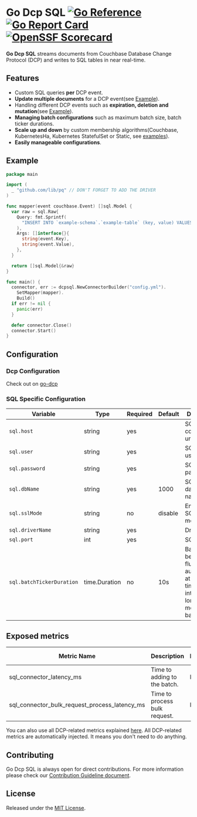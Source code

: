 # Go Dcp SQL [![Go Reference](https://pkg.go.dev/badge/github.com/Trendyol/go-dcp-sql.svg)](https://pkg.go.dev/github.com/Trendyol/go-dcp-sql) [![Go Report Card](https://goreportcard.com/badge/github.com/Trendyol/go-dcp-sql)](https://goreportcard.com/report/github.com/Trendyol/go-dcp-sql) [![OpenSSF Scorecard](https://api.scorecard.dev/projects/github.com/Trendyol/go-dcp-sql/badge)](https://scorecard.dev/viewer/?uri=github.com/Trendyol/go-dcp-sql)

**Go Dcp SQL** streams documents from Couchbase Database Change Protocol (DCP) and writes to
SQL tables in near real-time.

## Features

* Custom SQL queries **per** DCP event.
* **Update multiple documents** for a DCP event(see [Example](#example)).
* Handling different DCP events such as **expiration, deletion and mutation**(see [Example](#example)).
* **Managing batch configurations** such as maximum batch size, batch ticker durations.
* **Scale up and down** by custom membership algorithms(Couchbase, KubernetesHa, Kubernetes StatefulSet or
  Static, see [examples](https://github.com/Trendyol/go-dcp#examples)).
* **Easily manageable configurations**.

## Example
```go
package main

import (
  _ "github.com/lib/pq" // DON'T FORGET TO ADD THE DRIVER
)

func mapper(event couchbase.Event) []sql.Model {
  var raw = sql.Raw{
    Query: fmt.Sprintf(
      "INSERT INTO `example-schema`.`example-table` (key, value) VALUES ($1, $2);",
    ),
    Args: []interface{}{
      string(event.Key),
      string(event.Value),
    },
  }

  return []sql.Model{&raw}
}

func main() {
  connector, err := dcpsql.NewConnectorBuilder("config.yml").
    SetMapper(mapper).
    Build()
  if err != nil {
    panic(err)
  }

  defer connector.Close()
  connector.Start()
}
```

## Configuration

### Dcp Configuration

Check out on [go-dcp](https://github.com/Trendyol/go-dcp#configuration)

### SQL Specific Configuration

| Variable                  | Type          | Required | Default | Description                                                                                        |                                                           
|---------------------------|---------------|----------|---------|----------------------------------------------------------------------------------------------------|
| `sql.host`                | string        | yes      |         | SQL connection urls                                                                                |
| `sql.user`                | string        | yes      |         | SQL username                                                                                       |
| `sql.password`            | string        | yes      |         | SQL password                                                                                       |
| `sql.dbName`              | string        | yes      | 1000    | SQL database name                                                                                  |
| `sql.sslMode`             | string        | no       | disable | Enabling SQL SSL mode                                                                              |
| `sql.driverName`          | string        | yes      |         | Driver name                                                                                        |
| `sql.port`                | int           | yes      |         | SQL port                                                                                           |
| `sql.batchTickerDuration` | time.Duration | no       | 10s     | Batch is being flushed automatically at specific time intervals for long waiting messages in batch |

## Exposed metrics

| Metric Name                                   | Description                   | Labels | Value Type |
|-----------------------------------------------|-------------------------------|--------|------------|
| sql_connector_latency_ms                      | Time to adding to the batch.  | N/A    | Gauge      |
| sql_connector_bulk_request_process_latency_ms | Time to process bulk request. | N/A    | Gauge      |

You can also use all DCP-related metrics explained [here](https://github.com/Trendyol/go-dcp#exposed-metrics).
All DCP-related metrics are automatically injected. It means you don't need to do anything. 

## Contributing

Go Dcp SQL is always open for direct contributions. For more information please check
our [Contribution Guideline document](./CONTRIBUTING.md).

## License

Released under the [MIT License](LICENSE).
